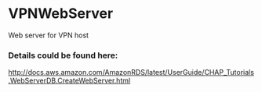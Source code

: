 # VPNWebServer
Web server for VPN host

### Details could be found here:
http://docs.aws.amazon.com/AmazonRDS/latest/UserGuide/CHAP_Tutorials.WebServerDB.CreateWebServer.html
